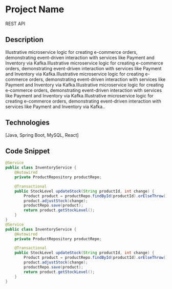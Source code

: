 # Project Name
REST API

## Description
Illustrative microservice logic for creating e-commerce orders, demonstrating event-driven interaction with services like Payment and Inventory via Kafka.Illustrative microservice logic for creating e-commerce orders, demonstrating event-driven interaction with services like Payment and Inventory via Kafka.Illustrative microservice logic for creating e-commerce orders, demonstrating event-driven interaction with services like Payment and Inventory via Kafka.Illustrative microservice logic for creating e-commerce orders, demonstrating event-driven interaction with services like Payment and Inventory via Kafka.Illustrative microservice logic for creating e-commerce orders, demonstrating event-driven interaction with services like Payment and Inventory via Kafka..

## Technologies
[Java, Spring Boot, MySQL, React]

## Code Snippet
```java
@Service
public class InventoryService {
    @Autowired
    private ProductRepository productRepo;

    @Transactional
    public StockLevel updateStock(String productId, int change) {
        Product product = productRepo.findById(productId).orElseThrow();
        product.adjustStock(change);
        productRepo.save(product);
        return product.getStockLevel();
    }
}
@Service
public class InventoryService {
    @Autowired
    private ProductRepository productRepo;

    @Transactional
    public StockLevel updateStock(String productId, int change) {
        Product product = productRepo.findById(productId).orElseThrow();
        product.adjustStock(change);
        productRepo.save(product);
        return product.getStockLevel();
    }
}
```


